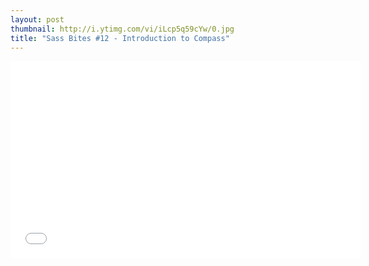 ```yaml
---
layout: post
thumbnail: http://i.ytimg.com/vi/iLcp5q59cYw/0.jpg 
title: "Sass Bites #12 - Introduction to Compass"
---
```


<iframe width='560' height='315' src='//www.youtube.com/embed/iLcp5q59cYw' frameborder='0' allowfullscreen></iframe>
